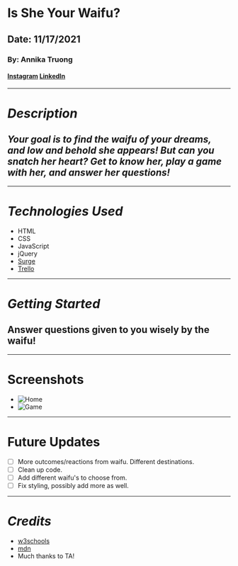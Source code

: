 # Is She Your Waifu?
## Date: 11/17/2021
### By: Annika Truong
#### [Instagram](https://www.instagram.com/ign.xaster/) [LinkedIn](https://www.linkedin.com/in/annika-truong-8573ba207/)
***
# ***Description*** 
## ***Your goal is to find the waifu of your dreams, and low and behold she appears! But can you snatch her heart? Get to know her, play a game with her, and answer her questions!***
***
# ***Technologies Used***
* HTML
* CSS
* JavaScript
* jQuery
* [Surge](https://fresh-waifu-annika.surge.sh/)
* [Trello](https://trello.com/invite/b/XGtwx60e/c667a15fad1e8aa76c437e7d084fbc29/is-she-your-waifu)
***
# ***Getting Started***
## Answer questions given to you wisely by the waifu!
***
# Screenshots
* ![Home](https://user-images.githubusercontent.com/90117976/143085706-fe02676b-b424-4af4-a4b0-f10d979a5610.png)
* ![Game](https://user-images.githubusercontent.com/90117976/143085769-83f9e5cd-e964-41fa-afed-2698dc443df2.png)

***
# Future Updates
- [ ] More outcomes/reactions from waifu. Different destinations.
- [ ] Clean up code.
- [ ] Add different waifu's to choose from.
- [ ] Fix styling, possibly add more as well.
***
# ***Credits***
* [w3schools](https://www.w3schools.com/)
* [mdn](https://developer.mozilla.org/en-US/docs/Web/JavaScript)
* Much thanks to TA!
